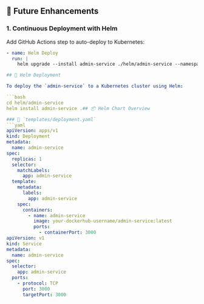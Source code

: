 ## 🚀 Future Enhancements

### 1. Continuous Deployment with Helm
Add GitHub Actions step to auto-deploy to Kubernetes:

```yaml
- name: Helm Deploy
  run: |
    helm upgrade --install admin-service ./helm/admin-service --namespace production

## 🚀 Helm Deployment

To deploy the `admin-service` to a Kubernetes cluster using Helm:

```bash
cd helm/admin-service
helm install admin-service .## 📦 Helm Chart Overview

### 📁 `templates/deployment.yaml`
```yaml
apiVersion: apps/v1
kind: Deployment
metadata:
  name: admin-service
spec:
  replicas: 1
  selector:
    matchLabels:
      app: admin-service
  template:
    metadata:
      labels:
        app: admin-service
    spec:
      containers:
        - name: admin-service
          image: your-dockerhub-username/admin-service:latest
          ports:
            - containerPort: 3000
apiVersion: v1
kind: Service
metadata:
  name: admin-service
spec:
  selector:
    app: admin-service
  ports:
    - protocol: TCP
      port: 3000
      targetPort: 3000




